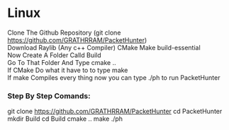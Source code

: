 # Linux
Clone The Github Repository (git clone https://github.com/GRATHRRAM/PacketHunter) </br>
Download Raylib (Any c++ Compiler) CMake Make build-essential </br>
Now Create A Folder Calld Build</br>
Go To That Folder And Type cmake ..</br>
If CMake Do what it have to to type make</br>
If make Compiles every thing now you can type ./ph to run PacketHunter</br>

### Step By Step Comands:</br>
git clone https://github.com/GRATHRRAM/PacketHunter
cd PacketHunter
mkdir Build
cd Build
cmake ..
make 
./ph
